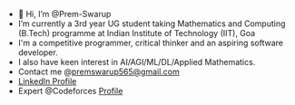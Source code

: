 - 👋 Hi, I’m @Prem-Swarup
- I’m currently a 3rd year UG student taking Mathematics and Computing (B.Tech) programme at Indian Institute of Technology (IIT), Goa
- I'm a competitive programmer, critical thinker and an aspiring software developer.
- I also have keen interest in AI/AGI/ML/DL/Applied Mathematics.
- Contact me @premswarup565@gmail.com
- [LinkedIn Profile](http://www.linkedin.com/in/prem-swarup-12566b203) 
- Expert @Codeforces [Profile](https://codeforces.com/profile/prem__)

<!---
Prem-Swarup/Prem-Swarup is a ✨ special ✨ repository because its `README.md` (this file) appears on your GitHub profile.
You can click the Preview link to take a look at your changes.
--->
